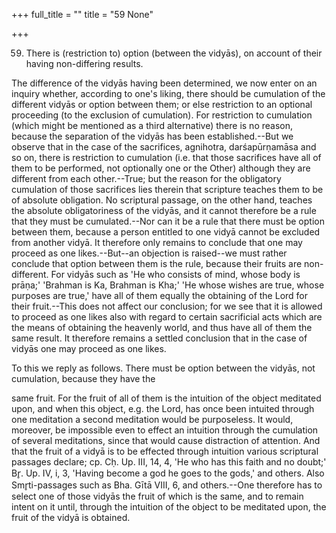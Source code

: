 +++
full_title = ""
title = "59 None"

+++




59. There is (restriction to) option (between the vidyās), on account of their having non-differing results.

The difference of the vidyās having been determined, we now enter on an inquiry whether, according to one's liking, there should be cumulation of the different vidyās or option between them; or else restriction to an optional proceeding (to the exclusion of cumulation). For restriction to cumulation (which might be mentioned as a third alternative) there is no reason, because the separation of the vidyās has been established.--But we observe that in the case of the sacrifices, agnihotra, darśapūrṇamāsa and so on, there is restriction to cumulation (i.e. that those sacrifices have all of them to be performed, not optionally one or the Other) although they are different from each other.--True; but the reason for the obligatory cumulation of those sacrifices lies therein that scripture teaches them to be of absolute obligation. No scriptural passage, on the other hand, teaches the absolute obligatoriness of the vidyās, and it cannot therefore be a rule that they must be cumulated.--Nor can it be a rule that there must be option between them, because a person entitled to one vidyā cannot be excluded from another vidyā. It therefore only remains to conclude that one may proceed as one likes.--But--an objection is raised--we must rather conclude that option between them is the rule, because their fruits are non-different. For vidyās such as 'He who consists of mind, whose body is prāṇa;' 'Brahman is Ka, Brahman is Kha;' 'He whose wishes are true, whose purposes are true,' have all of them equally the obtaining of the Lord for their fruit.--This does not affect our conclusion; for we see that it is allowed to proceed as one likes also with regard to certain sacrificial acts which are the means of obtaining the heavenly world, and thus have all of them the same result. It therefore remains a settled conclusion that in the case of vidyās one may proceed as one likes.

To this we reply as follows. There must be option between the vidyās, not cumulation, because they have the

same fruit. For the fruit of all of them is the intuition of the object meditated upon, and when this object, e.g. the Lord, has once been intuited through one meditation a second meditation would be purposeless. It would, moreover, be impossible even to effect an intuition through the cumulation of several meditations, since that would cause distraction of attention. And that the fruit of a vidyā is to be effected through intuition various scriptural passages declare; cp. Cḥ. Up. III, 14, 4, 'He who has this faith and no doubt;' Br̥. Up. IV, i, 3, 'Having become a god he goes to the gods,' and others. Also Smr̥ti-passages such as Bha. Gītā VIII, 6, and others.--One therefore has to select one of those vidyās the fruit of which is the same, and to remain intent on it until, through the intuition of the object to be meditated upon, the fruit of the vidyā is obtained.


